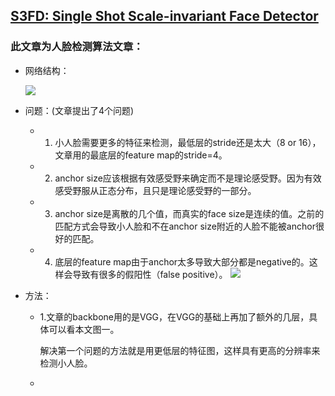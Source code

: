 ## [S3FD: Single Shot Scale-invariant Face Detector](https://github.com/yujack333/study_things/blob/master/face-related%20paper/1708.SFD.pdf)
### 此文章为人脸检测算法文章：
- 网络结构：

  ![](https://github.com/yujack333/study_things/blob/master/face-related%20paper/pic/S3FD.png)
  
  
- 问题：(文章提出了4个问题)
  - 1. 小人脸需要更多的特征来检测，最低层的stride还是太大（8 or 16），文章用的最底层的feature map的stride=4。
  - 2. anchor size应该根据有效感受野来确定而不是理论感受野。因为有效感受野服从正态分布，且只是理论感受野的一部分。
  - 3. anchor size是离散的几个值，而真实的face size是连续的值。之前的匹配方式会导致小人脸和不在anchor size附近的人脸不能被anchor很好的匹配。
  - 4. 底层的feature map由于anchor太多导致大部分都是negative的。这样会导致有很多的假阳性（false positive）。
  ![](https://github.com/yujack333/study_things/blob/master/face-related%20paper/pic/S3FD1.png)

- 方法：
  - 1.文章的backbone用的是VGG，在VGG的基础上再加了额外的几层，具体可以看本文图一。
  
    解决第一个问题的方法就是用更低层的特征图，这样具有更高的分辨率来检测小人脸。
  - 
